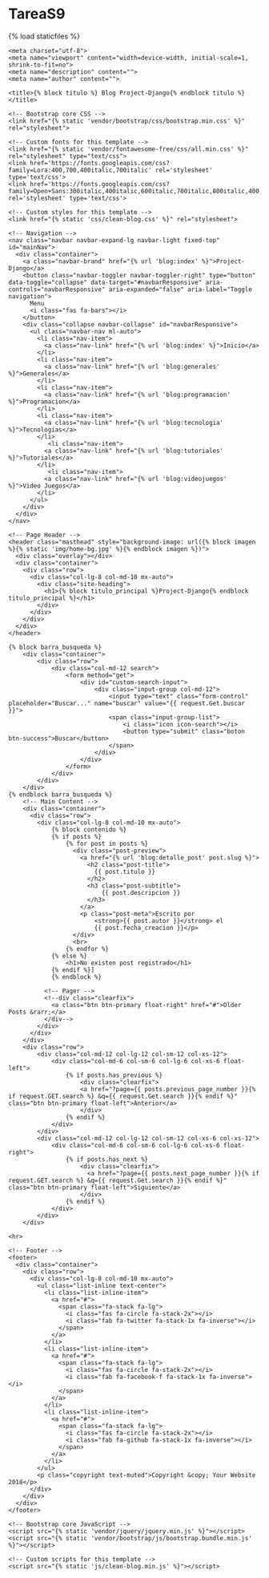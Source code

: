 # TareaS9
{% load staticfiles %}
<!DOCTYPE html>
<html lang="en">

  <head>

    <meta charset="utf-8">
    <meta name="viewport" content="width=device-width, initial-scale=1, shrink-to-fit=no">
    <meta name="description" content="">
    <meta name="author" content="">

    <title>{% block titulo %} Blog Project-Django{% endblock titulo %}</title>

    <!-- Bootstrap core CSS -->
    <link href="{% static 'vendor/bootstrap/css/bootstrap.min.css' %}" rel="stylesheet">

    <!-- Custom fonts for this template -->
    <link href="{% static 'vendor/fontawesome-free/css/all.min.css' %}" rel="stylesheet" type="text/css">
    <link href='https://fonts.googleapis.com/css?family=Lora:400,700,400italic,700italic' rel='stylesheet' type='text/css'>
    <link href='https://fonts.googleapis.com/css?family=Open+Sans:300italic,400italic,600italic,700italic,800italic,400,300,600,700,800' rel='stylesheet' type='text/css'>

    <!-- Custom styles for this template -->
    <link href="{% static 'css/clean-blog.css' %}" rel="stylesheet">

  </head>

  <body>

    <!-- Navigation -->
    <nav class="navbar navbar-expand-lg navbar-light fixed-top" id="mainNav">
      <div class="container">
        <a class="navbar-brand" href="{% url 'blog:index' %}">Project-Django</a>
        <button class="navbar-toggler navbar-toggler-right" type="button" data-toggle="collapse" data-target="#navbarResponsive" aria-controls="navbarResponsive" aria-expanded="false" aria-label="Toggle navigation">
          Menu
          <i class="fas fa-bars"></i>
        </button>
        <div class="collapse navbar-collapse" id="navbarResponsive">
          <ul class="navbar-nav ml-auto">
            <li class="nav-item">
              <a class="nav-link" href="{% url 'blog:index' %}">Inicio</a>
            </li>
            <li class="nav-item">
              <a class="nav-link" href="{% url 'blog:generales' %}">Generales</a>
            </li>
            <li class="nav-item">
              <a class="nav-link" href="{% url 'blog:programacion' %}">Programacion</a>
            </li>
            <li class="nav-item">
              <a class="nav-link" href="{% url 'blog:tecnologia' %}">Tecnologias</a>
            </li>
               <li class="nav-item">
              <a class="nav-link" href="{% url 'blog:tutoriales' %}">Tutoriales</a>
            </li>
               <li class="nav-item">
              <a class="nav-link" href="{% url 'blog:videojuegos' %}">Video Juegos</a>
            </li>
          </ul>
        </div>
      </div>
    </nav>

    <!-- Page Header -->
    <header class="masthead" style="background-image: url({% block imagen %}{% static 'img/home-bg.jpg' %}{% endblock imagen %})">
      <div class="overlay"></div>
      <div class="container">
        <div class="row">
          <div class="col-lg-8 col-md-10 mx-auto">
            <div class="site-heading">
              <h1>{% block titulo_principal %}Project-Django{% endblock titulo_principal %}</h1>
            </div>
          </div>
        </div>
      </div>
    </header>

    {% block barra_busqueda %}
        <div class="container">
            <div class="row">
                <div class="col-md-12 search">
                    <form method="get">
                        <div id="custom-search-input">
                            <div class="input-group col-md-12">
                                <input type="text" class="form-control" placeholder="Buscar..." name="buscar" value="{{ request.Get.buscar }}">
                                <span class="input-group-list">
                                    <i class="icon icon-search"></i>
                                    <button type="submit" class="boton btn-success">Buscar</button>
                                </span>
                            </div>
                        </div>
                    </form>
                </div>
            </div>
        </div>
    {% endblock barra_busqueda %}
        <!-- Main Content -->
        <div class="container">
          <div class="row">
            <div class="col-lg-8 col-md-10 mx-auto">
                {% block contenido %}
                {% if posts %}
                    {% for post in posts %}
                      <div class="post-preview">
                        <a href="{% url 'blog:detalle_post' post.slug %}">
                          <h2 class="post-title">
                            {{ post.titulo }}
                          </h2>
                          <h3 class="post-subtitle">
                              {{ post.descripcion }}
                          </h3>
                        </a>
                        <p class="post-meta">Escrito por
                            <strong>{{ post.autor }}</strong> el
                            {{ post.fecha_creacion }}</p>
                      </div>
                      <br>
                    {% endfor %}
                {% else %}
                    <h1>No existen post registrado</h1>
                {% endif %}]
                {% endblock %}

              <!-- Pager -->
              <!--div class="clearfix">
                <a class="btn btn-primary float-right" href="#">Older Posts &rarr;</a>
              </div-->
            </div>
          </div>
        </div>
        <div class="row">
            <div class="col-md-12 col-lg-12 col-sm-12 col-xs-12">
                <div class="col-md-6 col-sm-6 col-lg-6 col-xs-6 float-left">
                    {% if posts.has_previous %}
                        <div class="clearfix">
                        <a href="?page={{ posts.previous_page_number }}{% if request.GET.search %} &q={{ request.Get.search }}{% endif %}" class="btn btn-primary float-left">Anterior</a>
                        </div>
                    {% endif %}
                </div>
            </div>
            <div class="col-md-12 col-lg-12 col-sm-12 col-xs-6 col-xs-12">
                <div class="col-md-6 col-sm-6 col-lg-6 col-xs-6 float-right">
                    {% if posts.has_next %}
                        <div class="clearfix">
                          <a href="?page={{ posts.next_page_number }}{% if request.GET.search %} &q={{ request.Get.search }}{% endif %}" class="btn btn-primary float-left">Siguiente</a>
                        </div>
                    {% endif %}
                </div>
            </div>
        </div>

    <hr>

    <!-- Footer -->
    <footer>
      <div class="container">
        <div class="row">
          <div class="col-lg-8 col-md-10 mx-auto">
            <ul class="list-inline text-center">
              <li class="list-inline-item">
                <a href="#">
                  <span class="fa-stack fa-lg">
                    <i class="fas fa-circle fa-stack-2x"></i>
                    <i class="fab fa-twitter fa-stack-1x fa-inverse"></i>
                  </span>
                </a>
              </li>
              <li class="list-inline-item">
                <a href="#">
                  <span class="fa-stack fa-lg">
                    <i class="fas fa-circle fa-stack-2x"></i>
                    <i class="fab fa-facebook-f fa-stack-1x fa-inverse"></i>
                  </span>
                </a>
              </li>
              <li class="list-inline-item">
                <a href="#">
                  <span class="fa-stack fa-lg">
                    <i class="fas fa-circle fa-stack-2x"></i>
                    <i class="fab fa-github fa-stack-1x fa-inverse"></i>
                  </span>
                </a>
              </li>
            </ul>
            <p class="copyright text-muted">Copyright &copy; Your Website 2018</p>
          </div>
        </div>
      </div>
    </footer>

    <!-- Bootstrap core JavaScript -->
    <script src="{% static 'vendor/jquery/jquery.min.js' %}"></script>
    <script src="{% static 'vendor/bootstrap/js/bootstrap.bundle.min.js' %}"></script>

    <!-- Custom scripts for this template -->
    <script src="{% static 'js/clean-blog.min.js' %}"></script>

  </body>

</html>
